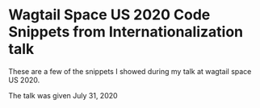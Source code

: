 # Wagtail Space US 2020 Code Snippets from Internationalization talk
These are a few of the snippets I showed during my talk at wagtail space US 2020.

The talk was given July 31, 2020